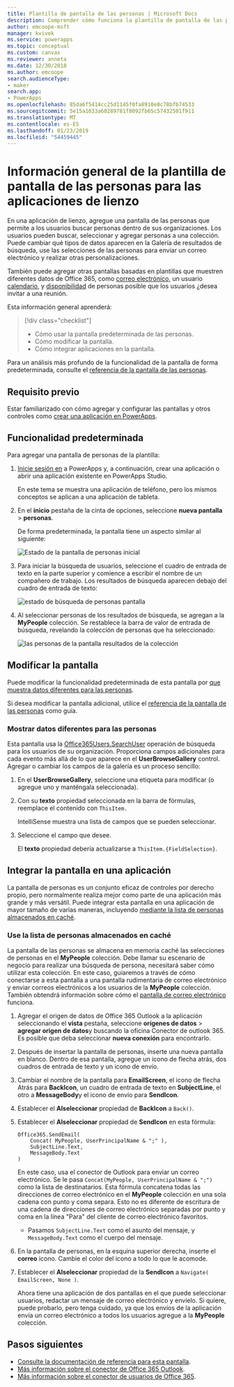 ```yaml
---
title: Plantilla de pantalla de las personas | Microsoft Docs
description: Comprender cómo funciona la plantilla de pantalla de las personas para las aplicaciones de lienzo y cómo ampliar la pantalla para sus casos de uso
author: emcoope-msft
manager: kvivek
ms.service: powerapps
ms.topic: conceptual
ms.custom: canvas
ms.reviewer: anneta
ms.date: 12/30/2018
ms.author: emcoope
search.audienceType:
- maker
search.app:
- PowerApps
ms.openlocfilehash: 85da6f5414cc25d1145f0fa8910e8c78bfb74533
ms.sourcegitcommit: 5e15a1033a68289781f8092fb65c57432501f911
ms.translationtype: MT
ms.contentlocale: es-ES
ms.lasthandoff: 01/23/2019
ms.locfileid: "54459445"
---
```

# <a name="overview-of-the-people-screen-template-for-canvas-apps"></a>Información general de la plantilla de pantalla de las personas para las aplicaciones de lienzo

En una aplicación de lienzo, agregue una pantalla de las personas que permite a los usuarios buscar personas dentro de sus organizaciones. Los usuarios pueden buscar, seleccionar y agregar personas a una colección. Puede cambiar qué tipos de datos aparecen en la Galería de resultados de búsqueda, use las selecciones de las personas para enviar un correo electrónico y realizar otras personalizaciones.

También puede agregar otras pantallas basadas en plantillas que muestren diferentes datos de Office 365, como [correo electrónico](email-screen-overview.md), un usuario [calendario](calendar-screen-overview.md), y [disponibilidad](meeting-screen-overview.md) de personas posible que los usuarios ¿desea invitar a una reunión.

Esta información general aprenderá:
> [!div class="checklist"]
> * Cómo usar la pantalla predeterminada de las personas.
> * Cómo modificar la pantalla.
> * Cómo integrar aplicaciones en la pantalla.

Para un análisis más profundo de la funcionalidad de la pantalla de forma predeterminada, consulte el [referencia de la pantalla de las personas](people-screen-reference.md).

## <a name="prerequisite"></a>Requisito previo

Estar familiarizado con cómo agregar y configurar las pantallas y otros controles como [crear una aplicación en PowerApps](../data-platform-create-app-scratch.md).

## <a name="default-functionality"></a>Funcionalidad predeterminada

Para agregar una pantalla de personas de la plantilla:

1. [Inicie sesión en](http://web.powerapps.com?utm_source=padocs&utm_medium=linkinadoc&utm_campaign=referralsfromdoc) a PowerApps y, a continuación, crear una aplicación o abrir una aplicación existente en PowerApps Studio.

    En este tema se muestra una aplicación de teléfono, pero los mismos conceptos se aplican a una aplicación de tableta.

1. En el **inicio** pestaña de la cinta de opciones, seleccione **nueva pantalla** > **personas**.

    De forma predeterminada, la pantalla tiene un aspecto similar al siguiente:

    ![Estado de la pantalla de personas inicial](media/people-screen/people-screen-empty.png)

1. Para iniciar la búsqueda de usuarios, seleccione el cuadro de entrada de texto en la parte superior y comience a escribir el nombre de un compañero de trabajo. Los resultados de búsqueda aparecen debajo del cuadro de entrada de texto:

    ![estado de búsqueda de personas pantalla](media/people-screen/people-browse-gall-full.png)

1. Al seleccionar personas de los resultados de búsqueda, se agregan a la **MyPeople** colección. Se restablece la barra de valor de entrada de búsqueda, revelando la colección de personas que ha seleccionado:

    ![las personas de la pantalla resultados de la colección](media/people-screen/people-people-gall-full.png)

## <a name="modify-the-screen"></a>Modificar la pantalla

Puede modificar la funcionalidad predeterminada de esta pantalla por [que muestra datos diferentes para las personas](people-screen-overview.md#show-different-data-for-people).

Si desea modificar la pantalla adicional, utilice el [referencia de la pantalla de las personas](./people-screen-reference.md) como guía.

### <a name="show-different-data-for-people"></a>Mostrar datos diferentes para las personas

Esta pantalla usa la [Office365Users.SearchUser](https://docs.microsoft.com/connectors/office365users/#searchuser) operación de búsqueda para los usuarios de su organización. Proporciona campos adicionales para cada evento más allá de lo que aparece en el **UserBrowseGallery** control. Agregar o cambiar los campos de la galería es un proceso sencillo:

1. En el **UserBrowseGallery**, seleccione una etiqueta para modificar (o agregue uno y manténgala seleccionada).

1. Con su **texto** propiedad seleccionada en la barra de fórmulas, reemplace el contenido con `ThisItem.`

    IntelliSense muestra una lista de campos que se pueden seleccionar.

1. Seleccione el campo que desee.

    El **texto** propiedad debería actualizarse a `ThisItem.{FieldSelection}`.

## <a name="integrate-the-screen-into-an-app"></a>Integrar la pantalla en una aplicación

La pantalla de personas es un conjunto eficaz de controles por derecho propio, pero normalmente realiza mejor como parte de una aplicación más grande y más versátil. Puede integrar esta pantalla en una aplicación de mayor tamaño de varias maneras, incluyendo [mediante la lista de personas almacenados en caché](people-screen-overview.md#use-your-cached-list-of-people).

### <a name="use-your-cached-list-of-people"></a>Use la lista de personas almacenados en caché

La pantalla de las personas se almacena en memoria caché las selecciones de personas en el **MyPeople** colección. Debe llamar su escenario de negocio para realizar una búsqueda de persona, necesitará saber cómo utilizar esta colección. En este caso, guiaremos a través de cómo conectarse a esta pantalla a una pantalla rudimentaria de correo electrónico y enviar correos electrónicos a los usuarios de la **MyPeople** colección. También obtendrá información sobre cómo el [pantalla de correo electrónico](./email-screen-overview.md) funciona.

1. Agregar el origen de datos de Office 365 Outlook a la aplicación seleccionando el **vista** pestaña, seleccione **orígenes de datos** > **agregar origen de datos**y buscando la oficina Conector de outlook 365. Es posible que deba seleccionar **nueva conexión** para encontrarlo.
1. Después de insertar la pantalla de personas, inserte una nueva pantalla en blanco. Dentro de esa pantalla, agregue un icono de flecha atrás, dos cuadros de entrada de texto y un icono de envío.
1. Cambiar el nombre de la pantalla para **EmailScreen**, el icono de flecha Atrás para **BackIcon**, un cuadro de entrada de texto en **SubjectLine**, el otro a **MessageBody**y el icono de envío para **SendIcon**.
1. Establecer el **Alseleccionar** propiedad de **BackIcon** a `Back()`.
1. Establecer el **Alseleccionar** propiedad de **SendIcon** en esta fórmula:

    ```powerapps-dot
    Office365.SendEmail( 
        Concat( MyPeople, UserPrincipalName & ";" ), 
        SubjectLine.Text, 
        MessageBody.Text 
    )
    ```
    
    En este caso, usa el conector de Outlook para enviar un correo electrónico. Se le pasa `Concat(MyPeople, UserPrincipalName & ";")` como la lista de destinatarios. Esta fórmula concatena todas las direcciones de correo electrónico en el **MyPeople** colección en una sola cadena con punto y coma separa. Esto no es diferente de escritura de una cadena de direcciones de correo electrónico separadas por punto y coma en la línea "Para" del cliente de correo electrónico favoritos.
    * Pasamos `SubjectLine.Text` como el asunto del mensaje, y `MessageBody.Text` como el cuerpo del mensaje.
1. En la pantalla de personas, en la esquina superior derecha, inserte el **correo** icono.
   Cambie el color del icono a todo lo que le acomode.
1. Establecer el **Alseleccionar** propiedad de la **SendIcon** a `Navigate( EmailScreen, None )`.

    Ahora tiene una aplicación de dos pantallas en el que puede seleccionar usuarios, redactar un mensaje de correo electrónico y envíelo. Si quiere, puede probarlo, pero tenga cuidado, ya que los envíos de la aplicación envía un correo electrónico a todos los usuarios agregue a la **MyPeople** colección.

## <a name="next-steps"></a>Pasos siguientes

* [Consulte la documentación de referencia para esta pantalla](./people-screen-reference.md).
* [Más información sobre el conector de Office 365 Outlook](../connections/connection-office365-outlook.md).
* [Más información sobre el conector de usuarios de Office 365](../connections/connection-office365-users.md).

